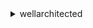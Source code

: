 <details><summary>wellarchitected</summary><blockquote>

- **<details><summary>associate-lenses</summary><blockquote>**

  * --workload-id
  * --lens-aliases
  * --cli-input-json
  * --cli-input-yaml
  * --generate-cli-skeleton


- **<details><summary>create-milestone</summary><blockquote>**

  * --workload-id
  * --milestone-name
  * --client-request-token
  * --cli-input-json
  * --cli-input-yaml
  * --generate-cli-skeleton


- **<details><summary>create-workload</summary><blockquote>**

  * --workload-name
  * --description
  * --environment
  * --account-ids
  * --aws-regions
  * --non-aws-regions
  * --pillar-priorities
  * --architectural-design
  * --review-owner
  * --industry-type
  * --industry
  * --lenses
  * --notes
  * --client-request-token
  * --tags
  * --cli-input-json
  * --cli-input-yaml
  * --generate-cli-skeleton


- **<details><summary>create-workload-share</summary><blockquote>**

  * --workload-id
  * --shared-with
  * --permission-type
  * --client-request-token
  * --cli-input-json
  * --cli-input-yaml
  * --generate-cli-skeleton


- **<details><summary>delete-workload</summary><blockquote>**

  * --workload-id
  * --client-request-token
  * --cli-input-json
  * --cli-input-yaml
  * --generate-cli-skeleton


- **<details><summary>delete-workload-share</summary><blockquote>**

  * --share-id
  * --workload-id
  * --client-request-token
  * --cli-input-json
  * --cli-input-yaml
  * --generate-cli-skeleton


- **<details><summary>disassociate-lenses</summary><blockquote>**

  * --workload-id
  * --lens-aliases
  * --cli-input-json
  * --cli-input-yaml
  * --generate-cli-skeleton


- **<details><summary>get-answer</summary><blockquote>**

  * --workload-id
  * --lens-alias
  * --question-id
  * --milestone-number
  * --cli-input-json
  * --cli-input-yaml
  * --generate-cli-skeleton


- **<details><summary>get-lens-review</summary><blockquote>**

  * --workload-id
  * --lens-alias
  * --milestone-number
  * --cli-input-json
  * --cli-input-yaml
  * --generate-cli-skeleton


- **<details><summary>get-lens-review-report</summary><blockquote>**

  * --workload-id
  * --lens-alias
  * --milestone-number
  * --cli-input-json
  * --cli-input-yaml
  * --generate-cli-skeleton


- **<details><summary>get-lens-version-difference</summary><blockquote>**

  * --lens-alias
  * --base-lens-version
  * --cli-input-json
  * --cli-input-yaml
  * --generate-cli-skeleton


- **<details><summary>get-milestone</summary><blockquote>**

  * --workload-id
  * --milestone-number
  * --cli-input-json
  * --cli-input-yaml
  * --generate-cli-skeleton


- **<details><summary>get-workload</summary><blockquote>**

  * --workload-id
  * --cli-input-json
  * --cli-input-yaml
  * --generate-cli-skeleton


- **<details><summary>help</summary><blockquote>**

  * 


- **<details><summary>list-answers</summary><blockquote>**

  * --workload-id
  * --lens-alias
  * --pillar-id
  * --milestone-number
  * --next-token
  * --max-results
  * --cli-input-json
  * --cli-input-yaml
  * --generate-cli-skeleton


- **<details><summary>list-lenses</summary><blockquote>**

  * --next-token
  * --max-results
  * --cli-input-json
  * --cli-input-yaml
  * --generate-cli-skeleton


- **<details><summary>list-lens-review-improvements</summary><blockquote>**

  * --workload-id
  * --lens-alias
  * --pillar-id
  * --milestone-number
  * --next-token
  * --max-results
  * --cli-input-json
  * --cli-input-yaml
  * --generate-cli-skeleton


- **<details><summary>list-lens-reviews</summary><blockquote>**

  * --workload-id
  * --milestone-number
  * --next-token
  * --max-results
  * --cli-input-json
  * --cli-input-yaml
  * --generate-cli-skeleton


- **<details><summary>list-milestones</summary><blockquote>**

  * --workload-id
  * --next-token
  * --max-results
  * --cli-input-json
  * --cli-input-yaml
  * --generate-cli-skeleton


- **<details><summary>list-notifications</summary><blockquote>**

  * --workload-id
  * --next-token
  * --max-results
  * --cli-input-json
  * --cli-input-yaml
  * --generate-cli-skeleton


- **<details><summary>list-share-invitations</summary><blockquote>**

  * --workload-name-prefix
  * --next-token
  * --max-results
  * --cli-input-json
  * --cli-input-yaml
  * --generate-cli-skeleton


- **<details><summary>list-tags-for-resource</summary><blockquote>**

  * --workload-arn
  * --cli-input-json
  * --cli-input-yaml
  * --generate-cli-skeleton


- **<details><summary>list-workloads</summary><blockquote>**

  * --workload-name-prefix
  * --next-token
  * --max-results
  * --cli-input-json
  * --cli-input-yaml
  * --generate-cli-skeleton


- **<details><summary>list-workload-shares</summary><blockquote>**

  * --workload-id
  * --shared-with-prefix
  * --next-token
  * --max-results
  * --cli-input-json
  * --cli-input-yaml
  * --generate-cli-skeleton


- **<details><summary>tag-resource</summary><blockquote>**

  * --workload-arn
  * --tags
  * --cli-input-json
  * --cli-input-yaml
  * --generate-cli-skeleton


- **<details><summary>untag-resource</summary><blockquote>**

  * --workload-arn
  * --tag-keys
  * --cli-input-json
  * --cli-input-yaml
  * --generate-cli-skeleton


- **<details><summary>update-answer</summary><blockquote>**

  * --workload-id
  * --lens-alias
  * --question-id
  * --selected-choices
  * --choice-updates
  * --notes
  * --is-applicable
  * --no-is-applicable
  * --reason
  * --cli-input-json
  * --cli-input-yaml
  * --generate-cli-skeleton


- **<details><summary>update-lens-review</summary><blockquote>**

  * --workload-id
  * --lens-alias
  * --lens-notes
  * --pillar-notes
  * --cli-input-json
  * --cli-input-yaml
  * --generate-cli-skeleton


- **<details><summary>update-share-invitation</summary><blockquote>**

  * --share-invitation-id
  * --share-invitation-action
  * --cli-input-json
  * --cli-input-yaml
  * --generate-cli-skeleton


- **<details><summary>update-workload</summary><blockquote>**

  * --workload-id
  * --workload-name
  * --description
  * --environment
  * --account-ids
  * --aws-regions
  * --non-aws-regions
  * --pillar-priorities
  * --architectural-design
  * --review-owner
  * --is-review-owner-update-acknowledged
  * --no-is-review-owner-update-acknowledged
  * --industry-type
  * --industry
  * --notes
  * --improvement-status
  * --cli-input-json
  * --cli-input-yaml
  * --generate-cli-skeleton


- **<details><summary>update-workload-share</summary><blockquote>**

  * --share-id
  * --workload-id
  * --permission-type
  * --cli-input-json
  * --cli-input-yaml
  * --generate-cli-skeleton


- **<details><summary>upgrade-lens-review</summary><blockquote>**

  * --workload-id
  * --lens-alias
  * --milestone-name
  * --client-request-token
  * --cli-input-json
  * --cli-input-yaml
  * --generate-cli-skeleton


</blockquote></details>
</blockquote></details>
</blockquote></details>
</blockquote></details>
</blockquote></details>
</blockquote></details>
</blockquote></details>
</blockquote></details>
</blockquote></details>
</blockquote></details>
</blockquote></details>
</blockquote></details>
</blockquote></details>
</blockquote></details>
</blockquote></details>
</blockquote></details>
</blockquote></details>
</blockquote></details>
</blockquote></details>
</blockquote></details>
</blockquote></details>
</blockquote></details>
</blockquote></details>
</blockquote></details>
</blockquote></details>
</blockquote></details>
</blockquote></details>
</blockquote></details>
</blockquote></details>
</blockquote></details>
</blockquote></details>
</blockquote></details>
</blockquote></details>
